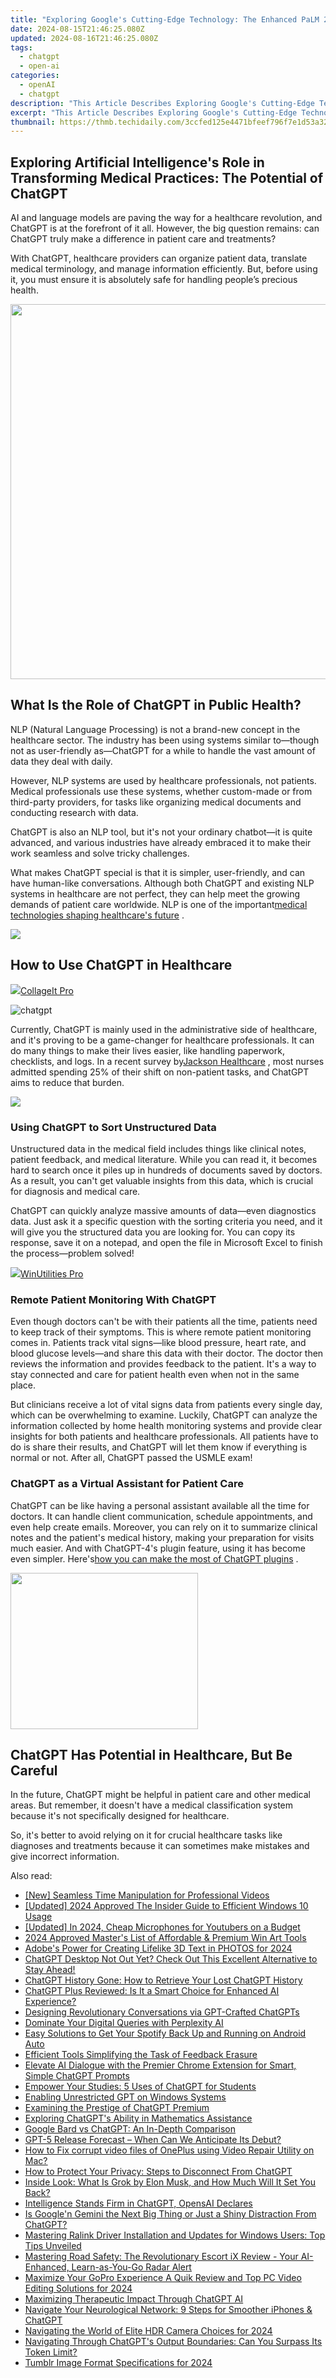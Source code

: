 ```yaml
---
title: "Exploring Google's Cutting-Edge Technology: The Enhanced PaLM 2 LLM"
date: 2024-08-15T21:46:25.080Z
updated: 2024-08-16T21:46:25.080Z
tags:
  - chatgpt
  - open-ai
categories:
  - openAI
  - chatgpt
description: "This Article Describes Exploring Google's Cutting-Edge Technology: The Enhanced PaLM 2 LLM"
excerpt: "This Article Describes Exploring Google's Cutting-Edge Technology: The Enhanced PaLM 2 LLM"
thumbnail: https://thmb.techidaily.com/3ccfed125e4471bfeef796f7e1d53a32e1cb3d7aef2eb6fc1425b4243cea5954.jpg
---
```


## Exploring Artificial Intelligence's Role in Transforming Medical Practices: The Potential of ChatGPT

 AI and language models are paving the way for a healthcare revolution, and ChatGPT is at the forefront of it all. However, the big question remains: can ChatGPT truly make a difference in patient care and treatments?

 With ChatGPT, healthcare providers can organize patient data, translate medical terminology, and manage information efficiently. But, before using it, you must ensure it is absolutely safe for handling people’s precious health.

<!-- affiliate ads begin -->
<a href="https://appsumo.8odi.net/c/5597632/2082541/7443" target="_top" id="2082541"><img src="//a.impactradius-go.com/display-ad/7443-2082541" border="0" alt="" width="1200" height="600"/></a><img height="0" width="0" src="https://appsumo.8odi.net/i/5597632/2082541/7443" style="position:absolute;visibility:hidden;" border="0" />
<!-- affiliate ads end -->
## What Is the Role of ChatGPT in Public Health?

 NLP (Natural Language Processing) is not a brand-new concept in the healthcare sector. The industry has been using systems similar to—though not as user-friendly as—ChatGPT for a while to handle the vast amount of data they deal with daily.

 However, NLP systems are used by healthcare professionals, not patients. Medical professionals use these systems, whether custom-made or from third-party providers, for tasks like organizing medical documents and conducting research with data.

 ChatGPT is also an NLP tool, but it's not your ordinary chatbot—it is quite advanced, and various industries have already embraced it to make their work seamless and solve tricky challenges.

 What makes ChatGPT special is that it is simpler, user-friendly, and can have human-like conversations. Although both ChatGPT and existing NLP systems in healthcare are not perfect, they can help meet the growing demands of patient care worldwide. NLP is one of the important[medical technologies shaping healthcare's future](https://www.makeuseof.com/medical-technologies-future-healthcare/) .

<!-- affiliate ads begin -->
<a href="https://estore.winxdvd.com/order/checkout.php?PRODS=12653808&QTY=1&AFFILIATE=108875&CART=1"><img src="https://www.winxdvd.com/affiliate/new-banner/wt-500x500.jpg" border="0"></a>
<!-- affiliate ads end -->
## How to Use ChatGPT in Healthcare

<!-- affiliate ads begin -->
<a href="https://secure.2checkout.com/order/checkout.php?PRODS=4530091&QTY=1&AFFILIATE=108875&CART=1"><img src="https://www.pearlmountainsoft.com/n_img/product/cit_win/banScrn.jpg" border="0">CollageIt Pro</a>
<!-- affiliate ads end -->
![chatgpt](https://static1.makeuseofimages.com/wordpress/wp-content/uploads/2023/08/jonathan-kemper-mmuzs5qzuus-unsplash.jpg)

 Currently, ChatGPT is mainly used in the administrative side of healthcare, and it's proving to be a game-changer for healthcare professionals. It can do many things to make their lives easier, like handling paperwork, checklists, and logs. In a recent survey by[Jackson Healthcare](https://www.healthleadersmedia.com/nursing/nurses-say-distractions-cut-bedside-time-25) , most nurses admitted spending 25% of their shift on non-patient tasks, and ChatGPT aims to reduce that burden.

<!-- affiliate ads begin -->
<a href="https://store.nero.com/order/checkout.php?PRODS=42296985&QTY=1&AFFILIATE=108875&CART=1"><img src="https://secure.avangate.com/images/merchant/9cea886b9f44a3c2df1163730ab64994/products/copy_nero_burning_rom_cart.png" border="0">
</a>
<!-- affiliate ads end -->
### Using ChatGPT to Sort Unstructured Data

 Unstructured data in the medical field includes things like clinical notes, patient feedback, and medical literature. While you can read it, it becomes hard to search once it piles up in hundreds of documents saved by doctors. As a result, you can't get valuable insights from this data, which is crucial for diagnosis and medical care.

 ChatGPT can quickly analyze massive amounts of data—even diagnostics data. Just ask it a specific question with the sorting criteria you need, and it will give you the structured data you are looking for. You can copy its response, save it on a notepad, and open the file in Microsoft Excel to finish the process—problem solved!

<!-- affiliate ads begin -->
<a href="https://secure.2checkout.com/order/checkout.php?PRODS=4665597&QTY=1&AFFILIATE=108875&CART=1"><img src="https://www.pcclean.io/wp-content/uploads/2018/03/winutilities-box-130521.png" border="0">WinUtilities Pro</a>
<!-- affiliate ads end -->
### Remote Patient Monitoring With ChatGPT

 Even though doctors can't be with their patients all the time, patients need to keep track of their symptoms. This is where remote patient monitoring comes in. Patients track vital signs—like blood pressure, heart rate, and blood glucose levels—and share this data with their doctor. The doctor then reviews the information and provides feedback to the patient. It's a way to stay connected and care for patient health even when not in the same place.

 But clinicians receive a lot of vital signs data from patients every single day, which can be overwhelming to examine. Luckily, ChatGPT can analyze the information collected by home health monitoring systems and provide clear insights for both patients and healthcare professionals. All patients have to do is share their results, and ChatGPT will let them know if everything is normal or not. After all, ChatGPT passed the USMLE exam!

### ChatGPT as a Virtual Assistant for Patient Care

 ChatGPT can be like having a personal assistant available all the time for doctors. It can handle client communication, schedule appointments, and even help create emails. Moreover, you can rely on it to summarize clinical notes and the patient's medical history, making your preparation for visits much easier. And with ChatGPT-4's plugin feature, using it has become even simpler. Here's[how you can make the most of ChatGPT plugins](https://www.makeuseof.com/how-install-and-use-chatgpt-plugins/) .

<!-- affiliate ads begin -->
<a href="https://boody-eco-wear.pxf.io/c/5597632/1567905/13846" target="_top" id="1567905"><img src="//a.impactradius-go.com/display-ad/13846-1567905" border="0" alt="" width="300" height="250"/></a><img height="0" width="0" src="https://imp.pxf.io/i/5597632/1567905/13846" style="position:absolute;visibility:hidden;" border="0" />
<!-- affiliate ads end -->
## ChatGPT Has Potential in Healthcare, But Be Careful

 In the future, ChatGPT might be helpful in patient care and other medical areas. But remember, it doesn't have a medical classification system because it's not specifically designed for healthcare.

 So, it's better to avoid relying on it for crucial healthcare tasks like diagnoses and treatments because it can sometimes make mistakes and give incorrect information.


<ins class="adsbygoogle"
     style="display:block"
     data-ad-format="autorelaxed"
     data-ad-client="ca-pub-7571918770474297"
     data-ad-slot="1223367746"></ins>



<ins class="adsbygoogle"
     style="display:block"
     data-ad-client="ca-pub-7571918770474297"
     data-ad-slot="8358498916"
     data-ad-format="auto"
     data-full-width-responsive="true"></ins>

<span class="atpl-alsoreadstyle">Also read:</span>
<div><ul>
<li><a href="https://extra-skills.techidaily.com/new-seamless-time-manipulation-for-professional-videos/"><u>[New] Seamless Time Manipulation for Professional Videos</u></a></li>
<li><a href="https://fox-info.techidaily.com/updated-2024-approved-the-insider-guide-to-efficient-windows-10-usage/"><u>[Updated] 2024 Approved  The Insider Guide to Efficient Windows 10 Usage</u></a></li>
<li><a href="https://facebook-video-share.techidaily.com/updated-in-2024-cheap-microphones-for-youtubers-on-a-budget/"><u>[Updated] In 2024, Cheap Microphones for Youtubers on a Budget</u></a></li>
<li><a href="https://fox-boxes.techidaily.com/2024-approved-masters-list-of-affordable-and-premium-win-art-tools/"><u>2024 Approved  Master's List of Affordable & Premium Win Art Tools</u></a></li>
<li><a href="https://extra-resources.techidaily.com/adobes-power-for-creating-lifelike-3d-text-in-photos-for-2024/"><u>Adobe's Power for Creating Lifelike 3D Text in PHOTOS for 2024</u></a></li>
<li><a href="https://tech-hub.techidaily.com/chatgpt-desktop-not-out-yet-check-out-this-excellent-alternative-to-stay-ahead/"><u>ChatGPT Desktop Not Out Yet? Check Out This Excellent Alternative to Stay Ahead!</u></a></li>
<li><a href="https://tech-hub.techidaily.com/chatgpt-history-gone-how-to-retrieve-your-lost-chatgpt-history/"><u>ChatGPT History Gone: How to Retrieve Your Lost ChatGPT History</u></a></li>
<li><a href="https://tech-hub.techidaily.com/chatgpt-plus-reviewed-is-it-a-smart-choice-for-enhanced-ai-experience/"><u>ChatGPT Plus Reviewed: Is It a Smart Choice for Enhanced AI Experience?</u></a></li>
<li><a href="https://tech-hub.techidaily.com/designing-revolutionary-conversations-via-gpt-crafted-chatgpts/"><u>Designing Revolutionary Conversations via GPT-Crafted ChatGPTs</u></a></li>
<li><a href="https://tech-hub.techidaily.com/dominate-your-digital-queries-with-perplexity-ai/"><u>Dominate Your Digital Queries with Perplexity AI</u></a></li>
<li><a href="https://technical-tips.techidaily.com/easy-solutions-to-get-your-spotify-back-up-and-running-on-android-auto/"><u>Easy Solutions to Get Your Spotify Back Up and Running on Android Auto</u></a></li>
<li><a href="https://youtube-zero.techidaily.com/ient-tools-simplifying-the-task-of-feedback-erasure/"><u>Efficient Tools  Simplifying the Task of Feedback Erasure</u></a></li>
<li><a href="https://tech-hub.techidaily.com/elevate-ai-dialogue-with-the-premier-chrome-extension-for-smart-simple-chatgpt-prompts/"><u>Elevate AI Dialogue with the Premier Chrome Extension for Smart, Simple ChatGPT Prompts</u></a></li>
<li><a href="https://tech-hub.techidaily.com/empower-your-studies-5-uses-of-chatgpt-for-students/"><u>Empower Your Studies: 5 Uses of ChatGPT for Students</u></a></li>
<li><a href="https://tech-hub.techidaily.com/enabling-unrestricted-gpt-on-windows-systems/"><u>Enabling Unrestricted GPT on Windows Systems</u></a></li>
<li><a href="https://tech-hub.techidaily.com/examining-the-prestige-of-chatgpt-premium/"><u>Examining the Prestige of ChatGPT Premium</u></a></li>
<li><a href="https://tech-hub.techidaily.com/exploring-chatgpts-ability-in-mathematics-assistance/"><u>Exploring ChatGPT's Ability in Mathematics Assistance</u></a></li>
<li><a href="https://tech-hub.techidaily.com/google-bard-vs-chatgpt-an-in-depth-comparison/"><u>Google Bard vs ChatGPT: An In-Depth Comparison</u></a></li>
<li><a href="https://tech-hub.techidaily.com/gpt-5-release-forecast-when-can-we-anticipate-its-debut/"><u>GPT-5 Release Forecast – When Can We Anticipate Its Debut?</u></a></li>
<li><a href="https://blog-min.techidaily.com/how-to-fix-corrupt-video-files-of-oneplus-using-video-repair-utility-on-mac-by-stellar-video-repair-mobile-video-repair/"><u>How to Fix corrupt video files of OnePlus using Video Repair Utility on Mac?</u></a></li>
<li><a href="https://tech-hub.techidaily.com/how-to-protect-your-privacy-steps-to-disconnect-from-chatgpt/"><u>How to Protect Your Privacy: Steps to Disconnect From ChatGPT</u></a></li>
<li><a href="https://tech-hub.techidaily.com/inside-look-what-is-grok-by-elon-musk-and-how-much-will-it-set-you-back/"><u>Inside Look: What Is Grok by Elon Musk, and How Much Will It Set You Back?</u></a></li>
<li><a href="https://tech-hub.techidaily.com/intelligence-stands-firm-in-chatgpt-opensai-declares/"><u>Intelligence Stands Firm in ChatGPT, OpensAI Declares</u></a></li>
<li><a href="https://tech-hub.techidaily.com/is-googlen-gemini-the-next-big-thing-or-just-a-shiny-distraction-from-chatgpt/"><u>Is Google'n Gemini the Next Big Thing or Just a Shiny Distraction From ChatGPT?</u></a></li>
<li><a href="https://hardware-help.techidaily.com/mastering-ralink-driver-installation-and-updates-for-windows-users-top-tips-unveiled/"><u>Mastering Ralink Driver Installation and Updates for Windows Users: Top Tips Unveiled</u></a></li>
<li><a href="https://buynow-marvelous.techidaily.com/mastering-road-safety-the-revolutionary-escort-ix-review-your-ai-enhanced-learn-as-you-go-radar-alert/"><u>Mastering Road Safety: The Revolutionary Escort iX Review - Your AI-Enhanced, Learn-as-You-Go Radar Alert</u></a></li>
<li><a href="https://ai-driven-video-production.techidaily.com/maximize-your-gopro-experience-a-quik-review-and-top-pc-video-editing-solutions-for-2024/"><u>Maximize Your GoPro Experience A Quik Review and Top PC Video Editing Solutions for 2024</u></a></li>
<li><a href="https://tech-hub.techidaily.com/maximizing-therapeutic-impact-through-chatgpt-ai/"><u>Maximizing Therapeutic Impact Through ChatGPT AI</u></a></li>
<li><a href="https://tech-hub.techidaily.com/navigate-your-neurological-network-9-steps-for-smoother-iphones-and-chatgpt/"><u>Navigate Your Neurological Network: 9 Steps for Smoother iPhones & ChatGPT</u></a></li>
<li><a href="https://extra-support.techidaily.com/navigating-the-world-of-elite-hdr-camera-choices-for-2024/"><u>Navigating the World of Elite HDR Camera Choices for 2024</u></a></li>
<li><a href="https://tech-hub.techidaily.com/navigating-through-chatgpts-output-boundaries-can-you-surpass-its-token-limit/"><u>Navigating Through ChatGPT's Output Boundaries: Can You Surpass Its Token Limit?</u></a></li>
<li><a href="https://facebook-video-content.techidaily.com/tumblr-image-format-specifications-for-2024/"><u>Tumblr Image Format Specifications for 2024</u></a></li>
</ul></div>
